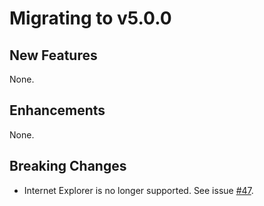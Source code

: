 # Migrating to v5.0.0 #



## New Features ##

None.


## Enhancements ##

None.

## Breaking Changes ##

- Internet Explorer is no longer supported. See issue [#47](./issues/47).
